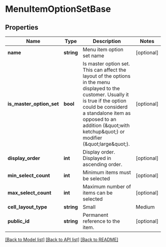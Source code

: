 # MenuItemOptionSetBase

## Properties
Name | Type | Description | Notes
------------ | ------------- | ------------- | -------------
**name** | **string** | Menu item option set name | [optional] 
**is_master_option_set** | **bool** | Is master option set. This can affect the layout of the options in the menu displayed to the customer. Usually it is true if the option could be considerd a standalone item as opposed to an addition (\&quot;with ketchup\&quot;) or modifier (\&quot;large\&quot;). | [optional] 
**display_order** | **int** | Display order. Displayed in ascending order. | [optional] 
**min_select_count** | **int** | Minimum items must be selected | [optional] 
**max_select_count** | **int** | Maximum number of items can be selected | [optional] 
**cell_layout_type** | **string** | Small | Medium | Large  Affects the layout of the menu. | [optional] 
**public_id** | **string** | Permanent reference to the item. | [optional] 

[[Back to Model list]](../README.md#documentation-for-models) [[Back to API list]](../README.md#documentation-for-api-endpoints) [[Back to README]](../README.md)


